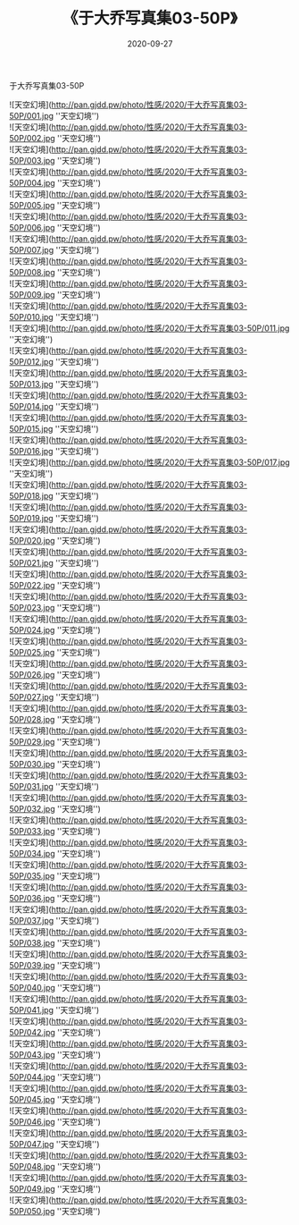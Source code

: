 ﻿---
layout: post
title:  《于大乔写真集03-50P》
date:   2020-09-27
img: http://pan.gjdd.pw/photo/性感/2020/于大乔写真集03-50P/000.jpg
categories: [美女, 性感, 泳衣]
---

于大乔写真集03-50P



![天空幻境](http://pan.gjdd.pw/photo/性感/2020/于大乔写真集03-50P/001.jpg ''天空幻境'') <br>
![天空幻境](http://pan.gjdd.pw/photo/性感/2020/于大乔写真集03-50P/002.jpg ''天空幻境'') <br>
![天空幻境](http://pan.gjdd.pw/photo/性感/2020/于大乔写真集03-50P/003.jpg ''天空幻境'') <br>
![天空幻境](http://pan.gjdd.pw/photo/性感/2020/于大乔写真集03-50P/004.jpg ''天空幻境'') <br>
![天空幻境](http://pan.gjdd.pw/photo/性感/2020/于大乔写真集03-50P/005.jpg ''天空幻境'') <br>
![天空幻境](http://pan.gjdd.pw/photo/性感/2020/于大乔写真集03-50P/006.jpg ''天空幻境'') <br>
![天空幻境](http://pan.gjdd.pw/photo/性感/2020/于大乔写真集03-50P/007.jpg ''天空幻境'') <br>
![天空幻境](http://pan.gjdd.pw/photo/性感/2020/于大乔写真集03-50P/008.jpg ''天空幻境'') <br>
![天空幻境](http://pan.gjdd.pw/photo/性感/2020/于大乔写真集03-50P/009.jpg ''天空幻境'') <br>
![天空幻境](http://pan.gjdd.pw/photo/性感/2020/于大乔写真集03-50P/010.jpg ''天空幻境'') <br>
![天空幻境](http://pan.gjdd.pw/photo/性感/2020/于大乔写真集03-50P/011.jpg ''天空幻境'') <br>
![天空幻境](http://pan.gjdd.pw/photo/性感/2020/于大乔写真集03-50P/012.jpg ''天空幻境'') <br>
![天空幻境](http://pan.gjdd.pw/photo/性感/2020/于大乔写真集03-50P/013.jpg ''天空幻境'') <br>
![天空幻境](http://pan.gjdd.pw/photo/性感/2020/于大乔写真集03-50P/014.jpg ''天空幻境'') <br>
![天空幻境](http://pan.gjdd.pw/photo/性感/2020/于大乔写真集03-50P/015.jpg ''天空幻境'') <br>
![天空幻境](http://pan.gjdd.pw/photo/性感/2020/于大乔写真集03-50P/016.jpg ''天空幻境'') <br>
![天空幻境](http://pan.gjdd.pw/photo/性感/2020/于大乔写真集03-50P/017.jpg ''天空幻境'') <br>
![天空幻境](http://pan.gjdd.pw/photo/性感/2020/于大乔写真集03-50P/018.jpg ''天空幻境'') <br>
![天空幻境](http://pan.gjdd.pw/photo/性感/2020/于大乔写真集03-50P/019.jpg ''天空幻境'') <br>
![天空幻境](http://pan.gjdd.pw/photo/性感/2020/于大乔写真集03-50P/020.jpg ''天空幻境'') <br>
![天空幻境](http://pan.gjdd.pw/photo/性感/2020/于大乔写真集03-50P/021.jpg ''天空幻境'') <br>
![天空幻境](http://pan.gjdd.pw/photo/性感/2020/于大乔写真集03-50P/022.jpg ''天空幻境'') <br>
![天空幻境](http://pan.gjdd.pw/photo/性感/2020/于大乔写真集03-50P/023.jpg ''天空幻境'') <br>
![天空幻境](http://pan.gjdd.pw/photo/性感/2020/于大乔写真集03-50P/024.jpg ''天空幻境'') <br>
![天空幻境](http://pan.gjdd.pw/photo/性感/2020/于大乔写真集03-50P/025.jpg ''天空幻境'') <br>
![天空幻境](http://pan.gjdd.pw/photo/性感/2020/于大乔写真集03-50P/026.jpg ''天空幻境'') <br>
![天空幻境](http://pan.gjdd.pw/photo/性感/2020/于大乔写真集03-50P/027.jpg ''天空幻境'') <br>
![天空幻境](http://pan.gjdd.pw/photo/性感/2020/于大乔写真集03-50P/028.jpg ''天空幻境'') <br>
![天空幻境](http://pan.gjdd.pw/photo/性感/2020/于大乔写真集03-50P/029.jpg ''天空幻境'') <br>
![天空幻境](http://pan.gjdd.pw/photo/性感/2020/于大乔写真集03-50P/030.jpg ''天空幻境'') <br>
![天空幻境](http://pan.gjdd.pw/photo/性感/2020/于大乔写真集03-50P/031.jpg ''天空幻境'') <br>
![天空幻境](http://pan.gjdd.pw/photo/性感/2020/于大乔写真集03-50P/032.jpg ''天空幻境'') <br>
![天空幻境](http://pan.gjdd.pw/photo/性感/2020/于大乔写真集03-50P/033.jpg ''天空幻境'') <br>
![天空幻境](http://pan.gjdd.pw/photo/性感/2020/于大乔写真集03-50P/034.jpg ''天空幻境'') <br>
![天空幻境](http://pan.gjdd.pw/photo/性感/2020/于大乔写真集03-50P/035.jpg ''天空幻境'') <br>
![天空幻境](http://pan.gjdd.pw/photo/性感/2020/于大乔写真集03-50P/036.jpg ''天空幻境'') <br>
![天空幻境](http://pan.gjdd.pw/photo/性感/2020/于大乔写真集03-50P/037.jpg ''天空幻境'') <br>
![天空幻境](http://pan.gjdd.pw/photo/性感/2020/于大乔写真集03-50P/038.jpg ''天空幻境'') <br>
![天空幻境](http://pan.gjdd.pw/photo/性感/2020/于大乔写真集03-50P/039.jpg ''天空幻境'') <br>
![天空幻境](http://pan.gjdd.pw/photo/性感/2020/于大乔写真集03-50P/040.jpg ''天空幻境'') <br>
![天空幻境](http://pan.gjdd.pw/photo/性感/2020/于大乔写真集03-50P/041.jpg ''天空幻境'') <br>
![天空幻境](http://pan.gjdd.pw/photo/性感/2020/于大乔写真集03-50P/042.jpg ''天空幻境'') <br>
![天空幻境](http://pan.gjdd.pw/photo/性感/2020/于大乔写真集03-50P/043.jpg ''天空幻境'') <br>
![天空幻境](http://pan.gjdd.pw/photo/性感/2020/于大乔写真集03-50P/044.jpg ''天空幻境'') <br>
![天空幻境](http://pan.gjdd.pw/photo/性感/2020/于大乔写真集03-50P/045.jpg ''天空幻境'') <br>
![天空幻境](http://pan.gjdd.pw/photo/性感/2020/于大乔写真集03-50P/046.jpg ''天空幻境'') <br>
![天空幻境](http://pan.gjdd.pw/photo/性感/2020/于大乔写真集03-50P/047.jpg ''天空幻境'') <br>
![天空幻境](http://pan.gjdd.pw/photo/性感/2020/于大乔写真集03-50P/048.jpg ''天空幻境'') <br>
![天空幻境](http://pan.gjdd.pw/photo/性感/2020/于大乔写真集03-50P/049.jpg ''天空幻境'') <br>
![天空幻境](http://pan.gjdd.pw/photo/性感/2020/于大乔写真集03-50P/050.jpg ''天空幻境'') <br>